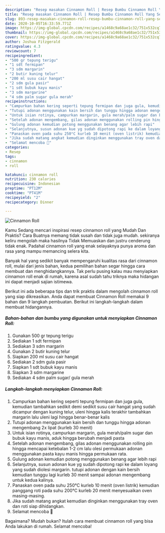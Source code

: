 ```yaml
---
description: "Resep masakan Cinnamon Roll | Resep Bumbu Cinnamon Roll Yang Sedap"
title: "Resep masakan Cinnamon Roll | Resep Bumbu Cinnamon Roll Yang Sedap"
slug: 893-resep-masakan-cinnamon-roll-resep-bumbu-cinnamon-roll-yang-sedap
date: 2020-10-05T16:33:59.771Z
image: https://img-global.cpcdn.com/recipes/a1468c9a68ae1c32/751x532cq70/cinnamon-roll-foto-resep-utama.jpg
thumbnail: https://img-global.cpcdn.com/recipes/a1468c9a68ae1c32/751x532cq70/cinnamon-roll-foto-resep-utama.jpg
cover: https://img-global.cpcdn.com/recipes/a1468c9a68ae1c32/751x532cq70/cinnamon-roll-foto-resep-utama.jpg
author: Joshua Fitzgerald
ratingvalue: 4.3
reviewcount: 7
recipeingredient:
- "500 gr tepung terigu"
- "1 sdt fermipan"
- "3 sdm margarin"
- "2 butir kuning telur"
- "200 ml susu cair hangat"
- "2 sdm gula pasir"
- "1 sdt bubuk kayu manis"
- "3 sdm margarine"
- "4 sdm palm sugar gula merah"
recipeinstructions:
- "Campurkan bahan kering seperti tepung fermipan dan juga gula, kemudian tambahkan sedikit demi sedikit susu cair hangat yang sudah dicampur dengan kuning telur, uleni hingga kalis terakhir tambahkan margarin lalu uleni lagi hingga benar-benar kalis"
- "Tutupi adonan menggunakan kain bersih dan tunggu hingga adonan mengembang 2x lipat (kurleb 30 menit)"
- "Untuk isian rotinya, campurkan margarin, gula merah/palm sugar dan bubuk kayu manis, aduk hingga berubah menjadi pasta"
- "Setelah adonan mengembang, gilas adonan menggunakan rolling pin hingga mencapai ketebalan 1-2 cm lalu olesi permukaan adonan menggunakan pasta kayu manis hingga permukaan rata."
- "Gulung adonan kemudian potong menggunakan benang agar lebih rapi"
- "Selanjutnya, susun adonan kue yg sudah dipotong rapi ke dalam loyang yang sudah diolesi margarin. tutupi adonan dengan kain bersih kemudian tunggu lagi kurleb 30 menit sampai adonan mengembang untuk kedua kalinya."
- "Panaskan oven pada suhu 250°C kurleb 10 menit (oven listrik) kemudian panggang roti pada suhu 200°C kurleb 20 menit menyesuaikan oven masing-masing."
- "Jika sudah matang angkat kemudian dinginkan menggunakan tray oven dan roti siap dihidangkan."
- "Selamat mencoba 💙"
categories:
- Resep
tags:
- cinnamon
- roll

katakunci: cinnamon roll 
nutrition: 230 calories
recipecuisine: Indonesian
preptime: "PT12M"
cooktime: "PT41M"
recipeyield: "2"
recipecategory: Dinner

---
```



![Cinnamon Roll](https://img-global.cpcdn.com/recipes/a1468c9a68ae1c32/751x532cq70/cinnamon-roll-foto-resep-utama.jpg)

Kamu Sedang mencari inspirasi resep cinnamon roll yang Mudah Dan Praktis? Cara Buatnya memang tidak susah dan tidak juga mudah. sekiranya keliru mengolah maka hasilnya Tidak Memuaskan dan justru cenderung tidak enak. Padahal cinnamon roll yang enak selayaknya punya aroma dan rasa yang mampu memancing selera kita.



Banyak hal yang sedikit banyak mempengaruhi kualitas rasa dari cinnamon roll, mulai dari jenis bahan, kedua pemilihan bahan segar hingga cara membuat dan menghidangkannya. Tak perlu pusing kalau mau menyiapkan cinnamon roll enak di rumah, karena asal sudah tahu triknya maka hidangan ini dapat menjadi sajian istimewa.


Berikut ini ada beberapa tips dan trik praktis dalam mengolah cinnamon roll yang siap dikreasikan. Anda dapat membuat Cinnamon Roll memakai 9 bahan dan 9 langkah pembuatan. Berikut ini langkah-langkah dalam membuat hidangannya.

<!--inarticleads1-->

##### Bahan-bahan dan bumbu yang digunakan untuk menyiapkan Cinnamon Roll:

1. Gunakan 500 gr tepung terigu
1. Sediakan 1 sdt fermipan
1. Sediakan 3 sdm margarin
1. Gunakan 2 butir kuning telur
1. Siapkan 200 ml susu cair hangat
1. Sediakan 2 sdm gula pasir
1. Siapkan 1 sdt bubuk kayu manis
1. Siapkan 3 sdm margarine
1. Sediakan 4 sdm palm sugar/ gula merah




<!--inarticleads2-->

##### Langkah-langkah menyiapkan Cinnamon Roll:

1. Campurkan bahan kering seperti tepung fermipan dan juga gula, kemudian tambahkan sedikit demi sedikit susu cair hangat yang sudah dicampur dengan kuning telur, uleni hingga kalis terakhir tambahkan margarin lalu uleni lagi hingga benar-benar kalis
1. Tutupi adonan menggunakan kain bersih dan tunggu hingga adonan mengembang 2x lipat (kurleb 30 menit)
1. Untuk isian rotinya, campurkan margarin, gula merah/palm sugar dan bubuk kayu manis, aduk hingga berubah menjadi pasta
1. Setelah adonan mengembang, gilas adonan menggunakan rolling pin hingga mencapai ketebalan 1-2 cm lalu olesi permukaan adonan menggunakan pasta kayu manis hingga permukaan rata.
1. Gulung adonan kemudian potong menggunakan benang agar lebih rapi
1. Selanjutnya, susun adonan kue yg sudah dipotong rapi ke dalam loyang yang sudah diolesi margarin. tutupi adonan dengan kain bersih kemudian tunggu lagi kurleb 30 menit sampai adonan mengembang untuk kedua kalinya.
1. Panaskan oven pada suhu 250°C kurleb 10 menit (oven listrik) kemudian panggang roti pada suhu 200°C kurleb 20 menit menyesuaikan oven masing-masing.
1. Jika sudah matang angkat kemudian dinginkan menggunakan tray oven dan roti siap dihidangkan.
1. Selamat mencoba 💙




Bagaimana? Mudah bukan? Itulah cara membuat cinnamon roll yang bisa Anda lakukan di rumah. Selamat mencoba!
